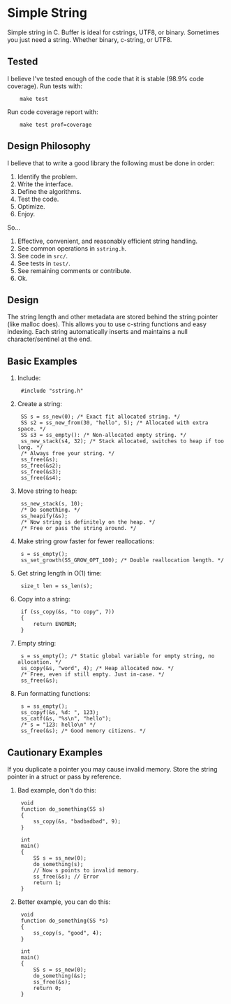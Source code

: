 
# Simple String
Simple string in C. Buffer is ideal for cstrings, UTF8, or binary.
Sometimes you just need a string. Whether binary, c-string, or UTF8.


## Tested
I believe I've tested enough of the code that it is stable (98.9% code coverage).
Run tests with:

        make test

Run code coverage report with:

        make test prof=coverage


## Design Philosophy
I believe that to write a good library the following must be done in order:
1. Identify the problem.
1. Write the interface.
1. Define the algorithms.
1. Test the code.
1. Optimize.
1. Enjoy.

So...
1. Effective, convenient, and reasonably efficient string handling.
1. See common operations in `sstring.h`.
1. See code in `src/`.
1. See tests in `test/`.
1. See remaining comments or contribute.
1. Ok.


## Design
The string length and other metadata are stored behind the string pointer (like malloc does).
This allows you to use c-string functions and easy indexing.
Each string automatically inserts and maintains a null character/sentinel at the end.


## Basic Examples
1. Include:

        #include "sstring.h"

1. Create a string:

        SS s = ss_new(0); /* Exact fit allocated string. */
        SS s2 = ss_new_from(30, "hello", 5); /* Allocated with extra space. */
        SS s3 = ss_empty(): /* Non-allocated empty string. */
        ss_new_stack(s4, 32); /* Stack allocated, switches to heap if too long. */
        /* Always free your string. */
        ss_free(&s);
        ss_free(&s2);
        ss_free(&s3);
        ss_free(&s4);

1. Move string to heap:

        ss_new_stack(s, 10);
        /* Do something. */
        ss_heapify(&s);
        /* Now string is definitely on the heap. */
        /* Free or pass the string around. */

1. Make string grow faster for fewer reallocations:

        s = ss_empty();
        ss_set_growth(SS_GROW_OPT_100); /* Double reallocation length. */

1. Get string length in O(1) time:

        size_t len = ss_len(s);


1. Copy into a string:

        if (ss_copy(&s, "to copy", 7))
        {
            return ENOMEM;
        }

1. Empty string:

        s = ss_empty(); /* Static global variable for empty string, no allocation. */
        ss_copy(&s, "word", 4); /* Heap allocated now. */
        /* Free, even if still empty. Just in-case. */
        ss_free(&s);

1. Fun formatting functions:

        s = ss_empty();
        ss_copyf(&s, %d: ", 123);
        ss_catf(&s, "%s\n", "hello");
        /* s = "123: hello\n" */
        ss_free(&s); /* Good memory citizens. */


## Cautionary Examples
If you duplicate a pointer you may cause invalid memory.
Store the string pointer in a struct or pass by reference.


1. Bad example, don't do this:

        void
        function do_something(SS s)
        {
            ss_copy(&s, "badbadbad", 9);
        }

        int
        main()
        {
            SS s = ss_new(0);
            do_something(s);
            // Now s points to invalid memory.
            ss_free(&s); // Error
            return 1;
        }

1. Better example, you can do this:

        void
        function do_something(SS *s)
        {
            ss_copy(s, "good", 4);
        }

        int
        main()
        {
            SS s = ss_new(0);
            do_something(&s);
            ss_free(&s);
            return 0;
        }


